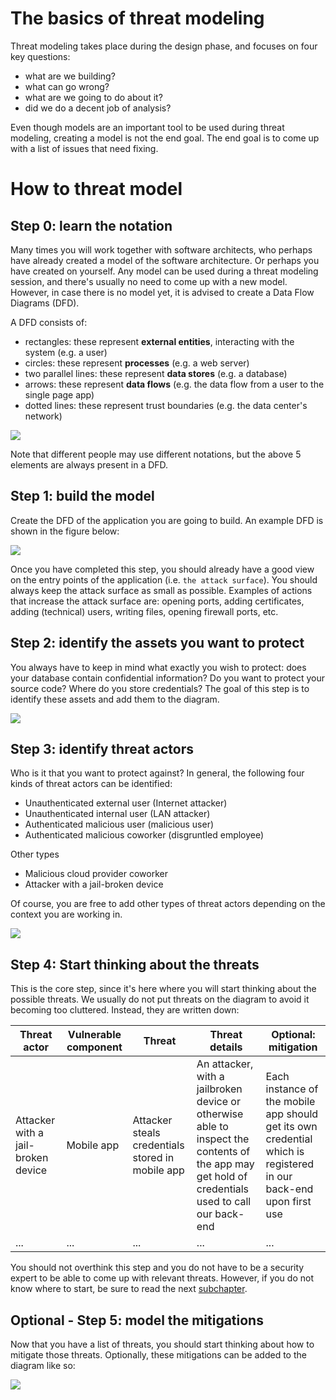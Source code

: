 # The basics of threat modeling
Threat modeling takes place during the design phase, and focuses on four key questions:
* what are we building?
* what can go wrong?
* what are we going to do about it?
* did we do a decent job of analysis?

Even though models are an important tool to be used during threat modeling, creating a model is not the end goal. The end goal is to come up with a list of issues that need fixing.

# How to threat model
## Step 0: learn the notation
Many times you will work together with software architects, who perhaps have already created a model of the software architecture. Or perhaps you have created on yourself. Any model can be used during a threat modeling session, and there's usually no need to come up with a new model. However, in case there is no model yet, it is advised to create a Data Flow Diagrams (DFD). 

A DFD consists of:
* rectangles: these represent **external entities**, interacting with the system (e.g. a user)
* circles: these represent **processes** (e.g. a web server)
* two parallel lines: these represent **data stores** (e.g. a database)
* arrows: these represent **data flows** (e.g. the data flow from a user to the single page app)
* dotted lines: these represent trust boundaries (e.g. the data center's network)

![](docimages/2021-03-24-10-30-59.png)

Note that different people may use different notations, but the above 5 elements are always present in a DFD. 

## Step 1: build the model
Create the DFD of the application you are going to build. An example DFD is shown in the figure below:

![](docimages/2021-03-24-09-53-20.png)

Once you have completed this step, you should already have a good view on the entry points of the application (i.e. `the attack surface`). You should always keep the attack surface as small as possible. Examples of actions that increase the attack surface are: opening ports, adding certificates, adding (technical) users, writing files, opening firewall ports, etc. 

## Step 2: identify the assets you want to protect
You always have to keep in mind what exactly you wish to protect: does your database contain confidential information? Do you want to protect your source code? Where do you store credentials? The goal of this step is to identify these assets and add them to the diagram. 

![](docimages/2021-03-24-09-54-47.png)

## Step 3: identify threat actors
Who is it that you want to protect against? In general, the following four kinds of threat actors can be identified:
* Unauthenticated external user (Internet attacker)
* Unauthenticated internal user (LAN attacker)
* Authenticated malicious user (malicious user)
* Authenticated malicious coworker (disgruntled employee)

Other types
* Malicious cloud provider coworker
* Attacker with a jail-broken device

Of course, you are free to add other types of threat actors depending on the context you are working in. 

![](docimages/2021-03-24-09-56-29.png)

## Step 4: Start thinking about the threats
This is the core step, since it's here where you will start thinking about the possible threats.
We usually do not put threats on the diagram to avoid it becoming too cluttered. Instead, they are written down:

| Threat actor   | Vulnerable component  | Threat   | Threat details | Optional: mitigation   |
| -------------  | --  | -- | -- | -- |
| Attacker with a jail-broken device | Mobile app  | Attacker steals credentials stored in mobile app  | An attacker, with a jailbroken device or otherwise able to inspect the contents of the app may get hold of credentials used to call our back-end  |  Each instance of the mobile app should get its own credential which is registered in our back-end upon first use   |
| ... | ...  | ... | ... | ... |


You should not overthink this step and you do not have to be a security expert to be able to come up with relevant threats. However, if you do not know where to start, be sure to read the next [subchapter](.\002threatmodelinginspiration.md).

## Optional - Step 5: model the mitigations
Now that you have a list of threats, you should start thinking about how to mitigate those threats. Optionally, these mitigations can be added to the diagram like so:

![](docimages/2021-03-24-10-17-51.png)
